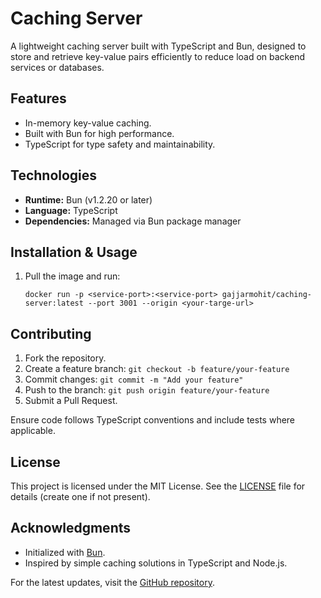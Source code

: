 # Caching Server

A lightweight caching server built with TypeScript and Bun, designed to store and retrieve key-value pairs efficiently to reduce load on backend services or databases.

## Features
- In-memory key-value caching.
- Built with Bun for high performance.
- TypeScript for type safety and maintainability.

## Technologies
- **Runtime:** Bun (v1.2.20 or later)
- **Language:** TypeScript
- **Dependencies:** Managed via Bun package manager


## Installation & Usage
1. Pull the image and run:
   ```
   docker run -p <service-port>:<service-port> gajjarmohit/caching-server:latest --port 3001 --origin <your-targe-url>
   ```

## Contributing
1. Fork the repository.
2. Create a feature branch: `git checkout -b feature/your-feature`
3. Commit changes: `git commit -m "Add your feature"`
4. Push to the branch: `git push origin feature/your-feature`
5. Submit a Pull Request.

Ensure code follows TypeScript conventions and include tests where applicable.

## License
This project is licensed under the MIT License. See the [LICENSE](LICENSE) file for details (create one if not present).

## Acknowledgments
- Initialized with [Bun](https://bun.sh/docs/cli/init).
- Inspired by simple caching solutions in TypeScript and Node.js.

For the latest updates, visit the [GitHub repository](https://github.com/Gajjar-Mohit/caching-server).